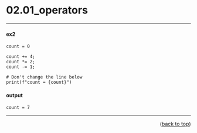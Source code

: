 <a name="topage"></a>

# 02.01_operators 

----


#### ex2

```
count = 0

count += 4;
count *= 2;
count -= 1;

# Don't change the line below
print(f"count = {count}")
```

#### output
```
count = 7
```



----

<p align="right">(<a href="#topage">back to top</a>)</p>
<br/>
